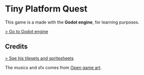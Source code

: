 # Tiny Platform Quest

This game is a made with the **Godot engine**, for learning purposes.

[> Go to Godot engine](http://godotengine.org)

## Credits

[> See his tilesets and spritesheets](https://opengameart.org/content/tiny-platform-quest-sprites)

The musics and sfx comes from [Open game art](https://opengameart.org).